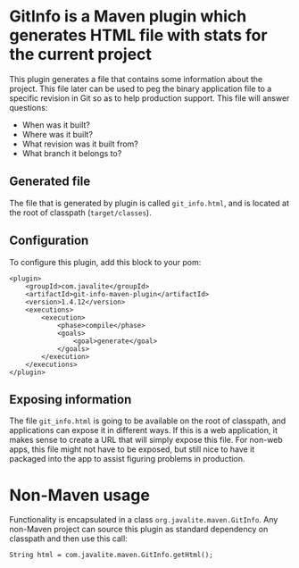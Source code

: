 # GitInfo is a Maven plugin which generates HTML file with stats for the current project

This plugin generates a file that contains some information about the project.
This file later can be used to peg the binary application file to a specific
revision in Git so as to help production support. This file will answer questions:

* When was it built?
* Where was it built?
* What revision was it built from?
* What branch it belongs to?

## Generated file

The file that is generated by plugin is called `git_info.html`, and is located at the root of classpath (`target/classes`).

## Configuration

To configure this plugin, add this block to your pom:


    <plugin>
        <groupId>com.javalite</groupId>
        <artifactId>git-info-maven-plugin</artifactId>
        <version>1.4.12</version>
        <executions>
            <execution>
                <phase>compile</phase>
                <goals>
                    <goal>generate</goal>
                </goals>
            </execution>
        </executions>
    </plugin>


## Exposing information


The file `git_info.html` is going to be available on the root of classpath, and applications can expose it in different ways.
If this is a web application, it makes sense to create a URL that will simply expose this file.
For non-web apps, this file might not have to be exposed, but still nice to have it packaged into the app
to assist figuring problems in production.

# Non-Maven usage

Functionality is encapsulated in a class `org.javalite.maven.GitInfo`. Any non-Maven project can source this plugin
as standard dependency on classpath and then use this call:

`
String html = com.javalite.maven.GitInfo.getHtml();
`
